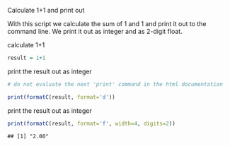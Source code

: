 Calculate 1+1 and print out

With this script we calculate the sum of 1 and 1 and print it out
to the command line. We print it out as integer and as 2-digit
float.

calculate 1+1


```r
result = 1+1
```

print the result out as integer


```r
# do not evaluate the next 'print' command in the html documentation
```

```r
print(formatC(result, format='d'))
```

print the result out as integer


```r
print(formatC(result, format='f', width=4, digits=2))
```

```
## [1] "2.00"
```

